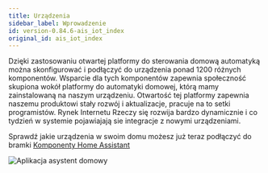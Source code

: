 ```yaml
---
title: Urządzenia
sidebar_label: Wprowadzenie
id: version-0.84.6-ais_iot_index
original_id: ais_iot_index
---
```



Dzięki zastosowaniu otwartej platformy do sterowania domową automatyką można skonfigurować i podłączyć do urządzenia ponad 1200 różnych komponentów.
Wsparcie dla tych komponentów zapewnia społeczność skupiona wokół platformy do automatyki domowej, którą mamy zainstalowaną na naszym urządzeniu. Otwartość tej platformy zapewnia naszemu produktowi stały rozwój i aktualizacje, pracuje na to setki programistów. Rynek Internetu Rzeczy się rozwija bardzo dynamicznie i co tydzień w systemie pojawiajają sie integracje z nowymi urządzeniami.

Sprawdź jakie urządzenia w swoim domu możesz już teraz podłączyć do bramki [Komponenty Home Assistant](https://www.home-assistant.io/components/)


![Aplikacja asystent domowy](/AIS-docs/img/en/iot/iot_hass.png)

